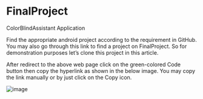 # FinalProject
ColorBlindAssistant Application 

Find the appropriate android project according to the requirement in GitHub. You may also go through this link to find a project on FinalProject. So for demonstration purposes let’s clone this project in this article. 

After redirect to the above web page click on the green-colored Code button then copy the hyperlink as shown in the below image. You may copy the link manually or by just click on the Copy icon. 

![image](https://user-images.githubusercontent.com/84076128/121774023-0f822b80-cbaa-11eb-97c1-50fc83e4d24b.png)

